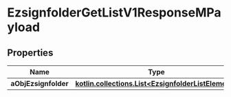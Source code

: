 
# EzsignfolderGetListV1ResponseMPayload

## Properties
| Name | Type | Description | Notes |
| ------------ | ------------- | ------------- | ------------- |
| **aObjEzsignfolder** | [**kotlin.collections.List&lt;EzsignfolderListElement&gt;**](EzsignfolderListElement.md) |  |  |



